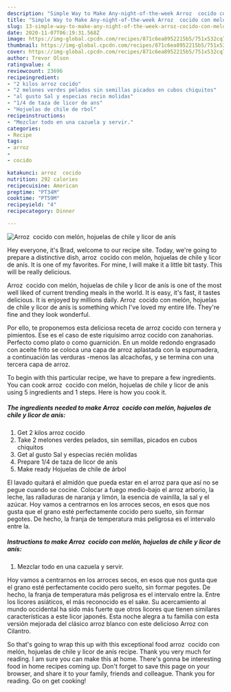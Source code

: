 ```yaml
---
description: "Simple Way to Make Any-night-of-the-week Arroz  cocido con melón, hojuelas de chile y licor de anís"
title: "Simple Way to Make Any-night-of-the-week Arroz  cocido con melón, hojuelas de chile y licor de anís"
slug: 13-simple-way-to-make-any-night-of-the-week-arroz-cocido-con-melon-hojuelas-de-chile-y-licor-de-anis
date: 2020-11-07T06:19:31.568Z
image: https://img-global.cpcdn.com/recipes/871c6ea8952215b5/751x532cq70/arroz-cocido-con-melon-hojuelas-de-chile-y-licor-de-anis-foto-principal.jpg
thumbnail: https://img-global.cpcdn.com/recipes/871c6ea8952215b5/751x532cq70/arroz-cocido-con-melon-hojuelas-de-chile-y-licor-de-anis-foto-principal.jpg
cover: https://img-global.cpcdn.com/recipes/871c6ea8952215b5/751x532cq70/arroz-cocido-con-melon-hojuelas-de-chile-y-licor-de-anis-foto-principal.jpg
author: Trevor Olson
ratingvalue: 4
reviewcount: 23696
recipeingredient:
- "2 kilos arroz cocido"
- "2 melones verdes pelados sin semillas picados en cubos chiquitos"
- "al gusto Sal y especias recin molidas"
- "1/4 de taza de licor de ans"
- "Hojuelas de chile de rbol"
recipeinstructions:
- "Mezclar todo en una cazuela y servir."
categories:
- Recipe
tags:
- arroz
- 
- cocido

katakunci: arroz  cocido 
nutrition: 292 calories
recipecuisine: American
preptime: "PT34M"
cooktime: "PT59M"
recipeyield: "4"
recipecategory: Dinner

---
```



![Arroz  cocido con melón, hojuelas de chile y licor de anís](https://img-global.cpcdn.com/recipes/871c6ea8952215b5/751x532cq70/arroz-cocido-con-melon-hojuelas-de-chile-y-licor-de-anis-foto-principal.jpg)

Hey everyone, it's Brad, welcome to our recipe site. Today, we're going to prepare a distinctive dish, arroz  cocido con melón, hojuelas de chile y licor de anís. It is one of my favorites. For mine, I will make it a little bit tasty. This will be really delicious.

Arroz  cocido con melón, hojuelas de chile y licor de anís is one of the most well liked of current trending meals in the world. It is easy, it's fast, it tastes delicious. It is enjoyed by millions daily. Arroz  cocido con melón, hojuelas de chile y licor de anís is something which I've loved my entire life. They're fine and they look wonderful.

Por ello, te proponemos esta deliciosa receta de arroz cocido con ternera y pimientos. Ese es el caso de este riquísimo arroz cocido con zanahorias. Perfecto como plato o como guarnición. En un molde redondo engrasado con aceite frito se coloca una capa de arroz aplastada con la espumadera, a continuación las verduras -menos las alcachofas, y se termina con una tercera capa de arroz.


To begin with this particular recipe, we have to prepare a few ingredients. You can cook arroz  cocido con melón, hojuelas de chile y licor de anís using 5 ingredients and 1 steps. Here is how you cook it.

<!--inarticleads1-->

##### The ingredients needed to make Arroz  cocido con melón, hojuelas de chile y licor de anís:

1. Get 2 kilos arroz cocido
1. Take 2 melones verdes pelados, sin semillas, picados en cubos chiquitos
1. Get al gusto Sal y especias recién molidas
1. Prepare 1/4 de taza de licor de anís
1. Make ready Hojuelas de chile de árbol


El lavado quitará el almidón que pueda estar en el arroz para que así no se pegue cuando se cocine. Colocar a fuego medio-bajo el arroz arborio, la leche, las ralladuras de naranja y limón, la esencia de vainilla, la sal y el azúcar. Hoy vamos a centrarnos en los arroces secos, en esos que nos gusta que el grano esté perfectamente cocido pero suelto, sin formar pegotes. De hecho, la franja de temperatura más peligrosa es el intervalo entre la. 

<!--inarticleads2-->

##### Instructions to make Arroz  cocido con melón, hojuelas de chile y licor de anís:

1. Mezclar todo en una cazuela y servir.


Hoy vamos a centrarnos en los arroces secos, en esos que nos gusta que el grano esté perfectamente cocido pero suelto, sin formar pegotes. De hecho, la franja de temperatura más peligrosa es el intervalo entre la. Entre los licores asiáticos, el más reconocido es el sake. Su acercamiento al mundo occidental ha sido más fuerte que otros licores que tienen similares características a este licor japonés. Esta noche alegra a tu familia con esta versión mejorada del clásico arroz blanco con este delicioso Arroz con Cilantro. 

So that's going to wrap this up with this exceptional food arroz  cocido con melón, hojuelas de chile y licor de anís recipe. Thank you very much for reading. I am sure you can make this at home. There's gonna be interesting food in home recipes coming up. Don't forget to save this page on your browser, and share it to your family, friends and colleague. Thank you for reading. Go on get cooking!
